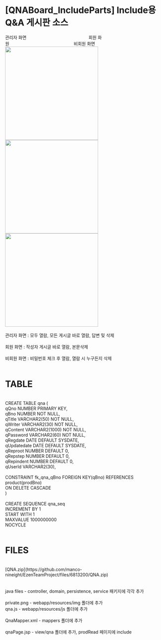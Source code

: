 # [QNABoard_IncludeParts] Include용 Q&A 게시판 소스

관리자 화면&nbsp;&nbsp;&nbsp;&nbsp;&nbsp;&nbsp;&nbsp;&nbsp;&nbsp;&nbsp;&nbsp;&nbsp;&nbsp;&nbsp;&nbsp;&nbsp;&nbsp;&nbsp;&nbsp;&nbsp;&nbsp;&nbsp;&nbsp;&nbsp;&nbsp;&nbsp;&nbsp;&nbsp;&nbsp;&nbsp;&nbsp;&nbsp;&nbsp;&nbsp;&nbsp;&nbsp;&nbsp;&nbsp;&nbsp;&nbsp;&nbsp;&nbsp;&nbsp;&nbsp;&nbsp;&nbsp;&nbsp;&nbsp;&nbsp;&nbsp;
회원 화원&nbsp;&nbsp;&nbsp;&nbsp;&nbsp;&nbsp;&nbsp;&nbsp;&nbsp;&nbsp;&nbsp;&nbsp;&nbsp;&nbsp;&nbsp;&nbsp;&nbsp;&nbsp;&nbsp;&nbsp;&nbsp;&nbsp;&nbsp;&nbsp;&nbsp;&nbsp;&nbsp;&nbsp;&nbsp;&nbsp;&nbsp;&nbsp;&nbsp;&nbsp;&nbsp;&nbsp;&nbsp;&nbsp;&nbsp;&nbsp;&nbsp;&nbsp;&nbsp;&nbsp;&nbsp;&nbsp;&nbsp;&nbsp;&nbsp;&nbsp;&nbsp;&nbsp;
비회원 화면
<br>
<img src="https://user-images.githubusercontent.com/20694370/125551222-949dd0a9-4eee-475c-91de-39ef43c7705c.png" width="300" height="300">
<img src="https://user-images.githubusercontent.com/20694370/125551397-7c685e80-c6e3-41bf-999c-0f112af8c984.png" width="300" height="300">
<img src="https://user-images.githubusercontent.com/20694370/125551275-3be4a2ef-5132-41f8-93e5-5a2f38e2b542.png" width="300" height="300">
<br>
<br>
관리자 화면 : 모두 열람, 모든 게시글 바로 열람, 답변 및 삭제<br>
<br>
회원 화면 : 작성자 게시글 바로 열람, 본문삭제<br>
<br>
비회원 화면 : 비밀번호 체크 후 열람, 열람 시 누구든지 삭제<br>
<br>
# TABLE
<br>
CREATE TABLE qna ( <br>
qQno NUMBER PRIMARY KEY, <br>
qBno NUMBER NOT NULL, <br>
qTitle VARCHAR2(50) NOT NULL, <br>
qWriter VARCHAR2(30) NOT NULL, <br>
qContent VARCHAR2(1000) NOT NULL, <br>
qPassword VARCHAR2(60) NOT NULL, <br>
qRegdate DATE DEFAULT SYSDATE, <br>
qUpdatedate DATE DEFAULT SYSDATE, <br>
qReproot NUMBER DEFAULT 0, <br>
qRepstep NUMBER DEFAULT 0, <br>
qRepindent NUMBER DEFAULT 0, <br>
qUserId VARCHAR2(30), <br>
<br>
CONSTRAINT fk_qna_qBno FOREIGN KEY(qBno) REFERENCES product(prodBno) <br>
ON DELETE CASCADE <br>
)<br>
<br>
CREATE SEQUENCE qna_seq<br>
INCREMENT BY 1<br>
START WITH 1<br>
MAXVALUE 1000000000<br>
NOCYCLE<br>
<br>

# FILES
<br>
[QNA.zip](https://github.com/manco-nineight/EzenTeamProject/files/6813200/QNA.zip)<br>
<br>
<br>
java files - controller, domain, persistence, service 패키지에 각각 추가<br>
<br>
private.png - webapp/resources/img 폴더에 추가<br>
qna.js  - webapp/resources/js 폴더에 추가<br>
<br>
QnaMapper.xml - mappers 폴더에 추가<br>
<br>
qnaPage.jsp - view/qna 폴더에 추가, prodRead 페이지에 include<br>

